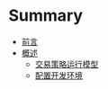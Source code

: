 # Summary

* [前言](README.md)
* [概述](gai-shu.md)
  * [交易策略运行模型](gai-shu/jiao-yi-ce-lve-yun-xing-mo-xing.md)
  * [配置开发环境](gai-shu/pei-zhi-kai-fa-huan-jing.md)

